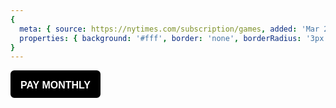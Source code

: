 ```yaml
---
{
  meta: { source: https://nytimes.com/subscription/games, added: 'Mar 2022' },
  properties: { background: '#fff', border: 'none', borderRadius: '3px' }
}
---
```


<a class="btn">
    PAY MONTHLY
</a>

<style>
    .btn {
        align-items: center;
        appearance: none;
        background: #000;
        border-radius: 6px;
        border: 2px solid black;
        box-sizing: content-box;
        color: #fff;
        cursor: pointer;
        display: inline-block;
        font-family: nyt-franklin,franklin,Arial,sans-serif;
        font-size: 16px;
        font-weight: 700;
        height: 40px;
        justify-content: center;
        line-height: 2.7;
        text-align: center;
        text-decoration: none;
        text-transform: capitalize;
        transition: all 150ms linear;
        user-select: none;
        white-space: nowrap;
        width: 140px;
        transition: all 150ms linear;
    }

    .btn:hover {
        transition: all 150ms linear;
        background: #5387F4;
        color: #fff;
        border: 2px solid #000;
    }
</style>
